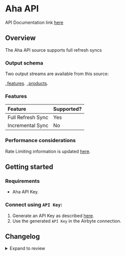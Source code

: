 # Aha API

API Documentation link [here](https://www.aha.io/api)

## Overview

The Aha API source supports full refresh syncs

### Output schema

Two output streams are available from this source:

_[features](https://www.aha.io/api/resources/features/list_features).
_[products](https://www.aha.io/api/resources/products/list_products_in_the_account).

### Features

| Feature           | Supported? |
| :---------------- | :--------- |
| Full Refresh Sync | Yes        |
| Incremental Sync  | No         |

### Performance considerations

Rate Limiting information is updated [here](https://www.aha.io/api#rate-limiting).

## Getting started

### Requirements

- Aha API Key.

### Connect using `API Key`:

1. Generate an API Key as described [here](https://www.aha.io/api#authentication).
2. Use the generated `API Key` in the Airbyte connection.

## Changelog

<details>
  <summary>Expand to review</summary>

| Version | Date       | Pull Request                                             | Subject                                                                 |
|:--------|:-----------| :------------------------------------------------------- |:------------------------------------------------------------------------|
| 0.4.13 | 2025-02-08 | [53439](https://github.com/airbytehq/airbyte/pull/53439) | Update dependencies |
| 0.4.12 | 2025-02-01 | [52886](https://github.com/airbytehq/airbyte/pull/52886) | Update dependencies |
| 0.4.11 | 2025-01-25 | [52192](https://github.com/airbytehq/airbyte/pull/52192) | Update dependencies |
| 0.4.10 | 2025-01-18 | [51732](https://github.com/airbytehq/airbyte/pull/51732) | Update dependencies |
| 0.4.9 | 2025-01-11 | [51234](https://github.com/airbytehq/airbyte/pull/51234) | Update dependencies |
| 0.4.8 | 2024-12-28 | [50490](https://github.com/airbytehq/airbyte/pull/50490) | Update dependencies |
| 0.4.7 | 2024-12-21 | [50158](https://github.com/airbytehq/airbyte/pull/50158) | Update dependencies |
| 0.4.6 | 2024-12-14 | [49548](https://github.com/airbytehq/airbyte/pull/49548) | Update dependencies |
| 0.4.5 | 2024-12-12 | [49298](https://github.com/airbytehq/airbyte/pull/49298) | Update dependencies |
| 0.4.4 | 2024-12-11 | [48246](https://github.com/airbytehq/airbyte/pull/48246) | Starting with this version, the Docker image is now rootless. Please note that this and future versions will not be compatible with Airbyte versions earlier than 0.64 |
| 0.4.3 | 2024-10-29 | [47904](https://github.com/airbytehq/airbyte/pull/47904) | Update dependencies |
| 0.4.2 | 2024-10-28 | [47641](https://github.com/airbytehq/airbyte/pull/47641) | Update dependencies |
| 0.4.1 | 2024-08-16 | [44196](https://github.com/airbytehq/airbyte/pull/44196) | Bump source-declarative-manifest version |
| 0.4.0 | 2024-08-14 | [44042](https://github.com/airbytehq/airbyte/pull/44042) | Refactor connector to manifest-only format |
| 0.3.14 | 2024-08-12 | [43748](https://github.com/airbytehq/airbyte/pull/43748) | Update dependencies |
| 0.3.13 | 2024-08-10 | [43556](https://github.com/airbytehq/airbyte/pull/43556) | Update dependencies |
| 0.3.12 | 2024-08-03 | [43186](https://github.com/airbytehq/airbyte/pull/43186) | Update dependencies |
| 0.3.11 | 2024-07-27 | [42737](https://github.com/airbytehq/airbyte/pull/42737) | Update dependencies |
| 0.3.10 | 2024-07-20 | [42306](https://github.com/airbytehq/airbyte/pull/42306) | Update dependencies |
| 0.3.9 | 2024-07-13 | [41914](https://github.com/airbytehq/airbyte/pull/41914) | Update dependencies |
| 0.3.8 | 2024-07-10 | [41568](https://github.com/airbytehq/airbyte/pull/41568) | Update dependencies |
| 0.3.7 | 2024-07-09 | [41170](https://github.com/airbytehq/airbyte/pull/41170) | Update dependencies |
| 0.3.6 | 2024-07-06 | [40774](https://github.com/airbytehq/airbyte/pull/40774) | Update dependencies |
| 0.3.5 | 2024-06-25 | [40435](https://github.com/airbytehq/airbyte/pull/40435) | Update dependencies |
| 0.3.4 | 2024-06-22 | [40000](https://github.com/airbytehq/airbyte/pull/40000) | Update dependencies |
| 0.3.3 | 2024-06-06 | [39153](https://github.com/airbytehq/airbyte/pull/39153) | [autopull] Upgrade base image to v1.2.2 |
| 0.3.2 | 2024-05-14 | [38144](https://github.com/airbytehq/airbyte/pull/38144) | Make connector compatible with Builder |
| 0.3.1 | 2023-06-05 | [27002](https://github.com/airbytehq/airbyte/pull/27002) | Flag spec `api_key` field as `airbyte-secret` |
| 0.3.0 | 2023-05-30 | [22642](https://github.com/airbytehq/airbyte/pull/22642) | Add `idea_comments`, `idea_endorsements`, and `idea_categories` streams |
| 0.2.0 | 2023-05-26 | [26666](https://github.com/airbytehq/airbyte/pull/26666) | Fix integration test and schemas |
| 0.1.0   | 2022-11-02 | [18883](https://github.com/airbytehq/airbyte/pull/18893) | 🎉 New Source: Aha                                                      |

</details>
